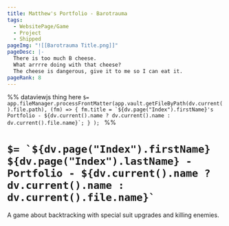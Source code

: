 ```yaml
---
title: Matthew's Portfolio - Barotrauma
tags:
  - WebsitePage/Game
  - Project
  - Shipped
pageImg: "![[Barotrauma Title.png]]"
pageDesc: |-
  There is too much B cheese. 
  What arrrre doing with that cheese?
  The cheese is dangerous, give it to me so I can eat it.
pageRank: 8
---
```

%%
dataviewjs thing here
``$= app.fileManager.processFrontMatter(app.vault.getFileByPath(dv.current().file.path), (fm) => { fm.title = `${dv.page("Index").firstName}'s Portfolio - ${dv.current().name ? dv.current().name : dv.current().file.name}`; } ); ``
%%
# ``$= `${dv.page("Index").firstName} ${dv.page("Index").lastName} - Portfolio - ${dv.current().name ? dv.current().name : dv.current().file.name}` ``
A game about backtracking with special suit upgrades and killing enemies.